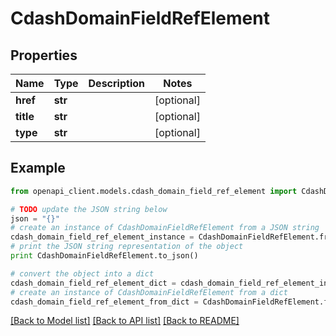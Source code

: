 # CdashDomainFieldRefElement


## Properties
Name | Type | Description | Notes
------------ | ------------- | ------------- | -------------
**href** | **str** |  | [optional] 
**title** | **str** |  | [optional] 
**type** | **str** |  | [optional] 

## Example

```python
from openapi_client.models.cdash_domain_field_ref_element import CdashDomainFieldRefElement

# TODO update the JSON string below
json = "{}"
# create an instance of CdashDomainFieldRefElement from a JSON string
cdash_domain_field_ref_element_instance = CdashDomainFieldRefElement.from_json(json)
# print the JSON string representation of the object
print CdashDomainFieldRefElement.to_json()

# convert the object into a dict
cdash_domain_field_ref_element_dict = cdash_domain_field_ref_element_instance.to_dict()
# create an instance of CdashDomainFieldRefElement from a dict
cdash_domain_field_ref_element_from_dict = CdashDomainFieldRefElement.from_dict(cdash_domain_field_ref_element_dict)
```
[[Back to Model list]](../README.md#documentation-for-models) [[Back to API list]](../README.md#documentation-for-api-endpoints) [[Back to README]](../README.md)



